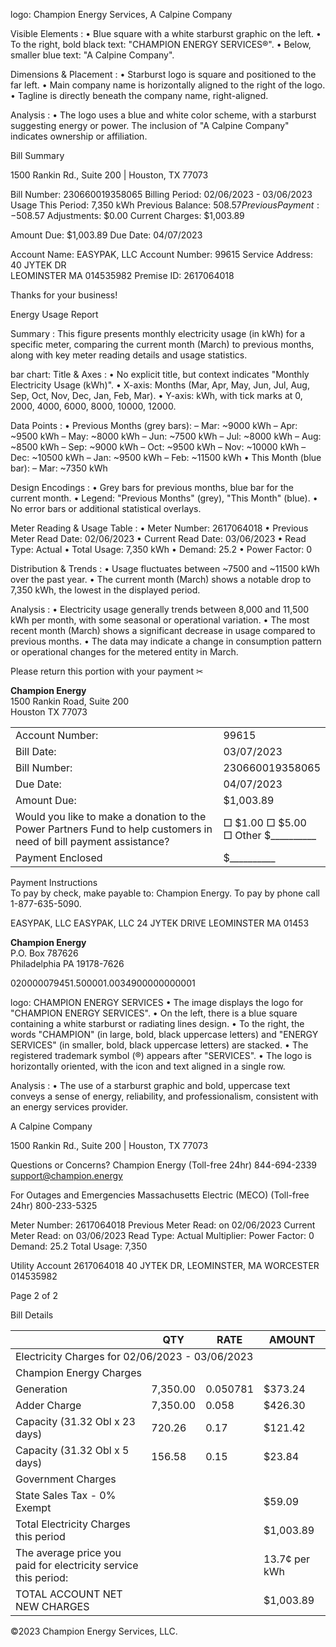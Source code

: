 logo: Champion Energy Services, A Calpine Company

Visible Elements :
  • Blue square with a white starburst graphic on the left.
  • To the right, bold black text: "CHAMPION ENERGY SERVICES®".
  • Below, smaller blue text: "A Calpine Company".

Dimensions & Placement :
  • Starburst logo is square and positioned to the far left.
  • Main company name is horizontally aligned to the right of the logo.
  • Tagline is directly beneath the company name, right-aligned.

Analysis :
  • The logo uses a blue and white color scheme, with a starburst suggesting energy or power. The inclusion of "A Calpine Company" indicates ownership or affiliation. <!-- figure, from page 0 (l=0.075,t=0.040,r=0.374,b=0.106), with ID 2e30bb93-4714-4de5-b7a9-d1bf45ddf5c6 -->

Bill Summary <!-- text, from page 0 (l=0.627,t=0.061,r=0.873,b=0.099), with ID 33105504-1fed-4313-b1cb-147395df8781 -->

1500 Rankin Rd., Suite 200  |  Houston, TX 77073 <!-- text, from page 0 (l=0.075,t=0.113,r=0.365,b=0.131), with ID c3207154-0df8-4b7d-944b-2b1ad3ac2c7b -->

Bill Number: 230660019358065
Billing Period: 02/06/2023 - 03/06/2023
Usage This Period: 7,350 kWh
Previous Balance: $508.57
Previous Payment: -$508.57
Adjustments: $0.00
Current Charges: $1,003.89

Amount Due: $1,003.89
Due Date: 04/07/2023 <!-- text, from page 0 (l=0.625,t=0.113,r=0.938,b=0.304), with ID 887ad6e4-02c8-4d13-8f46-5446834016f8 -->

Account Name: EASYPAK, LLC
Account Number: 99615
Service Address: 40 JYTEK DR  
LEOMINSTER MA 014535982
Premise ID: 2617064018

Thanks for your business! <!-- text, from page 0 (l=0.069,t=0.157,r=0.572,b=0.304), with ID 1a551104-6c02-421d-b1aa-de07f846e2be -->

Energy Usage Report <!-- text, from page 0 (l=0.071,t=0.359,r=0.450,b=0.393), with ID bef62f3c-b52b-46d4-85c3-26ab60e677a5 -->

Summary : This figure presents monthly electricity usage (in kWh) for a specific meter, comparing the current month (March) to previous months, along with key meter reading details and usage statistics.

bar chart:
Title & Axes :
  • No explicit title, but context indicates "Monthly Electricity Usage (kWh)".
  • X-axis: Months (Mar, Apr, May, Jun, Jul, Aug, Sep, Oct, Nov, Dec, Jan, Feb, Mar).
  • Y-axis: kWh, with tick marks at 0, 2000, 4000, 6000, 8000, 10000, 12000.

Data Points :
  • Previous Months (grey bars): 
    – Mar: ~9000 kWh
    – Apr: ~9500 kWh
    – May: ~8000 kWh
    – Jun: ~7500 kWh
    – Jul: ~8000 kWh
    – Aug: ~8500 kWh
    – Sep: ~9000 kWh
    – Oct: ~9500 kWh
    – Nov: ~10000 kWh
    – Dec: ~10500 kWh
    – Jan: ~9500 kWh
    – Feb: ~11500 kWh
  • This Month (blue bar): 
    – Mar: ~7350 kWh

Design Encodings :
  • Grey bars for previous months, blue bar for the current month.
  • Legend: "Previous Months" (grey), "This Month" (blue).
  • No error bars or additional statistical overlays.

Meter Reading & Usage Table :
  • Meter Number: 2617064018
  • Previous Meter Read Date: 02/06/2023
  • Current Read Date: 03/06/2023
  • Read Type: Actual
  • Total Usage: 7,350 kWh
  • Demand: 25.2
  • Power Factor: 0

Distribution & Trends :
  • Usage fluctuates between ~7500 and ~11500 kWh over the past year.
  • The current month (March) shows a notable drop to 7,350 kWh, the lowest in the displayed period.

Analysis :
  • Electricity usage generally trends between 8,000 and 11,500 kWh per month, with some seasonal or operational variation.
  • The most recent month (March) shows a significant decrease in usage compared to previous months.
  • The data may indicate a change in consumption pattern or operational changes for the metered entity in March. <!-- figure, from page 0 (l=0.073,t=0.397,r=0.941,b=0.634), with ID d978de30-3742-401c-b309-2929a487c8bc -->

Please return this portion with your payment  ✂ <!-- text, from page 0 (l=0.694,t=0.652,r=0.943,b=0.679), with ID c0ba8d3b-515f-4f31-af13-4127e3fdd015 -->

**Champion Energy**  
1500 Rankin Road, Suite 200  
Houston TX 77073 <!-- text, from page 0 (l=0.084,t=0.713,r=0.265,b=0.757), with ID 0122a19f-eb09-41b7-ae3e-0ba9cf44f37d -->

<table><tr><td>Account Number:</td><td>99615</td></tr><tr><td>Bill Date:</td><td>03/07/2023</td></tr><tr><td>Bill Number:</td><td>230660019358065</td></tr><tr><td>Due Date:</td><td>04/07/2023</td></tr><tr><td>Amount Due:</td><td>$1,003.89</td></tr><tr><td>Would you like to make a donation to the Power Partners Fund to help customers in need of bill payment assistance?</td><td>□ $1.00        □ $5.00<br>□ Other $__________</td></tr><tr><td>Payment Enclosed</td><td>$__________</td></tr></table> <!-- table, from page 0 (l=0.619,t=0.688,r=0.942,b=0.854), with ID eb13c49e-b3a4-4c22-8570-cb7da26278c4 -->

Payment Instructions  
To pay by check, make payable to: Champion Energy. To pay by phone call 1-877-635-5090. <!-- text, from page 0 (l=0.085,t=0.787,r=0.493,b=0.817), with ID 9d8599e8-4e11-4841-825e-fdb7c4fcbd0a -->

EASYPAK, LLC
EASYPAK, LLC
24 JYTEK DRIVE
LEOMINSTER MA 01453 <!-- text, from page 0 (l=0.085,t=0.870,r=0.236,b=0.923), with ID b6a22bc8-b9b1-4453-b39a-08c3fc607da8 -->

**Champion Energy**  
P.O. Box 787626  
Philadelphia PA 19178-7626 <!-- text, from page 0 (l=0.624,t=0.890,r=0.799,b=0.931), with ID e21553d6-4153-4482-9e35-4d8ca88fe8d6 -->

020000079451.500001.0034900000000001 <!-- marginalia, from page 0 (l=0.548,t=0.964,r=0.943,b=0.982), with ID 97c5d495-8bc0-4c9d-bb8e-d9c78885e912 -->

logo: CHAMPION ENERGY SERVICES
  • The image displays the logo for "CHAMPION ENERGY SERVICES".
  • On the left, there is a blue square containing a white starburst or radiating lines design.
  • To the right, the words "CHAMPION" (in large, bold, black uppercase letters) and "ENERGY SERVICES" (in smaller, bold, black uppercase letters) are stacked.
  • The registered trademark symbol (®) appears after "SERVICES".
  • The logo is horizontally oriented, with the icon and text aligned in a single row.

Analysis :
  • The use of a starburst graphic and bold, uppercase text conveys a sense of energy, reliability, and professionalism, consistent with an energy services provider. <!-- figure, from page 1 (l=0.073,t=0.040,r=0.374,b=0.091), with ID 3b35d806-cc62-4f5b-8e0e-68524b2e37f3 -->

A Calpine Company <!-- text, from page 1 (l=0.235,t=0.092,r=0.367,b=0.108), with ID 044d2701-a167-48e0-a17a-5b8f505e1ae0 -->

1500 Rankin Rd., Suite 200  |  Houston, TX 77073 <!-- text, from page 1 (l=0.075,t=0.114,r=0.365,b=0.131), with ID b0a13986-6d97-4952-849b-5a194306c5df -->

Questions or Concerns?
Champion Energy (Toll-free 24hr)
844-694-2339
support@champion.energy

For Outages and Emergencies
Massachusetts Electric (MECO) (Toll-free 24hr)
800-233-5325 <!-- text, from page 1 (l=0.058,t=0.148,r=0.390,b=0.412), with ID e1eff415-1192-4c99-9de2-1a3f405d7580 -->

Meter Number: 2617064018
Previous Meter Read: on 02/06/2023
Current Meter Read: on 03/06/2023
Read Type: Actual
Multiplier:
Power Factor: 0
Demand: 25.2
Total Usage: 7,350 <!-- text, from page 1 (l=0.054,t=0.420,r=0.328,b=0.536), with ID a9d7d15d-21ec-46d3-a60c-2d136794faff -->

Utility Account 2617064018
40 JYTEK DR, LEOMINSTER, MA WORCESTER 014535982 <!-- text, from page 1 (l=0.422,t=0.049,r=0.759,b=0.079), with ID 286899ee-6f20-444f-acf9-3a0d9d4efc1d -->

Page 2 of 2 <!-- marginalia, from page 1 (l=0.856,t=0.050,r=0.928,b=0.065), with ID d6858752-4c57-4963-b92e-e9a80edcdffd -->

Bill Details
<table><thead><tr><th></th><th>QTY</th><th>RATE</th><th>AMOUNT</th></tr></thead><tbody><tr><td colspan="4">Electricity Charges for 02/06/2023 - 03/06/2023</td></tr><tr><td colspan="4">Champion Energy Charges</td></tr><tr><td>Generation</td><td>7,350.00</td><td>0.050781</td><td>$373.24</td></tr><tr><td>Adder Charge</td><td>7,350.00</td><td>0.058</td><td>$426.30</td></tr><tr><td>Capacity (31.32 Obl x 23 days)</td><td>720.26</td><td>0.17</td><td>$121.42</td></tr><tr><td>Capacity (31.32 Obl x 5 days)</td><td>156.58</td><td>0.15</td><td>$23.84</td></tr><tr><td colspan="4">Government Charges</td></tr><tr><td>State Sales Tax - 0% Exempt</td><td></td><td></td><td>$59.09</td></tr><tr><td>Total Electricity Charges this period</td><td></td><td></td><td>$1,003.89</td></tr><tr><td>The average price you paid for electricity service this period:</td><td></td><td></td><td>13.7¢ per kWh</td></tr><tr><td>TOTAL ACCOUNT NET NEW CHARGES</td><td></td><td></td><td>$1,003.89</td></tr></tbody></table> <!-- table, from page 1 (l=0.419,t=0.103,r=0.941,b=0.378), with ID 9bda5164-9b1c-4d35-a2a0-45b23339a08b -->

©2023 Champion Energy Services, LLC. <!-- marginalia, from page 1 (l=0.381,t=0.948,r=0.619,b=0.965), with ID d9669fa2-e69c-4ada-b99f-0f92ad26cd7c -->